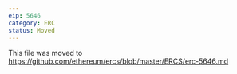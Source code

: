 ```yaml
---
eip: 5646
category: ERC
status: Moved
---
```


This file was moved to https://github.com/ethereum/ercs/blob/master/ERCS/erc-5646.md
